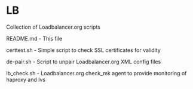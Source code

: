 # LB
Collection of Loadbalancer.org scripts

README.md - This file

certtest.sh - Simple script to check SSL certificates for validity

de-pair.sh - Script to unpair Loadbalancer.org XML config files

lb_check.sh - Loadbalancer.org check_mk agent to provide monitoring of haproxy and lvs

